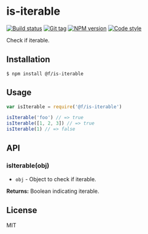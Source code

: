 
# is-iterable

[![Build status][travis-image]][travis-url]
[![Git tag][git-image]][git-url]
[![NPM version][npm-image]][npm-url]
[![Code style][standard-image]][standard-url]

Check if iterable.

## Installation

    $ npm install @f/is-iterable

## Usage

```js
var isIterable = require('@f/is-iterable')

isIterable('foo') // => true
isIterable([1, 2, 3]) // => true
isIterable(1) // => false
```

## API

### isIterable(obj)

- `obj` - Object to check if iterable.

**Returns:** Boolean indicating iterable.

## License

MIT

[travis-image]: https://img.shields.io/travis/micro-js/is-iterable.svg?style=flat-square
[travis-url]: https://travis-ci.org/micro-js/is-iterable
[git-image]: https://img.shields.io/github/tag/micro-js/is-iterable.svg
[git-url]: https://github.com/micro-js/is-iterable
[standard-image]: https://img.shields.io/badge/code%20style-standard-brightgreen.svg?style=flat
[standard-url]: https://github.com/feross/standard
[npm-image]: https://img.shields.io/npm/v/@f/is-iterable.svg?style=flat-square
[npm-url]: https://npmjs.org/package/@f/is-iterable
